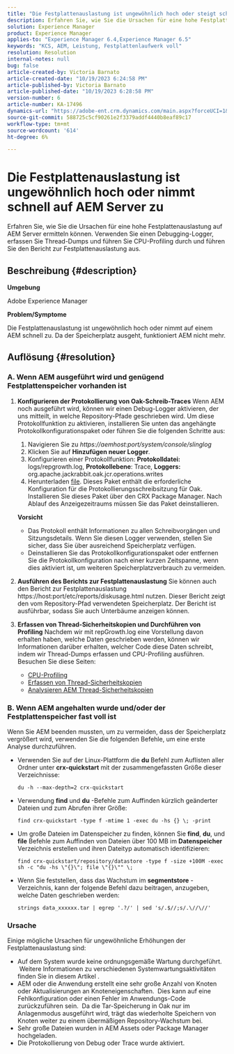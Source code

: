 ```yaml
---
title: "Die Festplattenauslastung ist ungewöhnlich hoch oder steigt schnell auf AEM Server."
description: Erfahren Sie, wie Sie die Ursachen für eine hohe Festplattenauslastung auf AEM Server ermitteln können.
solution: Experience Manager
product: Experience Manager
applies-to: "Experience Manager 6.4,Experience Manager 6.5"
keywords: "KCS, AEM, Leistung, Festplattenlaufwerk voll"
resolution: Resolution
internal-notes: null
bug: false
article-created-by: Victoria Barnato
article-created-date: "10/19/2023 6:24:58 PM"
article-published-by: Victoria Barnato
article-published-date: "10/19/2023 6:28:58 PM"
version-number: 6
article-number: KA-17496
dynamics-url: "https://adobe-ent.crm.dynamics.com/main.aspx?forceUCI=1&pagetype=entityrecord&etn=knowledgearticle&id=dd6b2ec9-ac6e-ee11-8df0-6045bd006793"
source-git-commit: 588725c5cf90261e2f3379addf4440b8eaf89c17
workflow-type: tm+mt
source-wordcount: '614'
ht-degree: 6%

---
```


# Die Festplattenauslastung ist ungewöhnlich hoch oder nimmt schnell auf AEM Server zu


Erfahren Sie, wie Sie die Ursachen für eine hohe Festplattenauslastung auf AEM Server ermitteln können. Verwenden Sie einen Debugging-Logger, erfassen Sie Thread-Dumps und führen Sie CPU-Profiling durch und führen Sie den Bericht zur Festplattenauslastung aus.

## Beschreibung {#description}


<b>Umgebung</b>

Adobe Experience Manager

<b>Problem/Symptome</b>

Die Festplattenauslastung ist ungewöhnlich hoch oder nimmt auf einem AEM schnell zu. Da der Speicherplatz ausgeht, funktioniert AEM nicht mehr.




## Auflösung {#resolution}


### <b>A. Wenn AEM ausgeführt wird und genügend Festplattenspeicher vorhanden ist</b>

1. <b>Konfigurieren der Protokollierung von Oak-Schreib-Traces</b>    Wenn AEM noch ausgeführt wird, können wir einen Debug-Logger aktivieren, der uns mitteilt, in welche Repository-Pfade geschrieben wird. Um diese Protokollfunktion zu aktivieren, installieren Sie unten das angehängte Protokollkonfigurationspaket oder führen Sie die folgenden Schritte aus:

   1. Navigieren Sie zu *https://aemhost:port/system/console/slinglog*
   2. Klicken Sie auf <b>Hinzufügen neuer Logger</b>.
   3. Konfigurieren einer Protokollfunktion: <b>Protokolldatei:</b> logs/repgrowth.log, <b>Protokollebene</b>: Trace, <b>Loggers:</b> org.apache.jackrabbit.oak.jcr.operations.writes
   4. Herunterladen [file](https://helpx.adobe.com/content/dam/help/en/experience-manager/kb/analyze-unusual-repository-growth/jcr:content/main-pars/download/log_repository_growth-1.zip).        Dieses Paket enthält die erforderliche Konfiguration für die Protokollierungsschreibsitzung für Oak. Installieren Sie dieses Paket über den CRX Package Manager. Nach Ablauf des Anzeigezeitraums müssen Sie das Paket deinstallieren.

   <b>Vorsicht</b>

   - Das Protokoll enthält Informationen zu allen Schreibvorgängen und Sitzungsdetails. Wenn Sie diesen Logger verwenden, stellen Sie sicher, dass Sie über ausreichend Speicherplatz verfügen.
   - Deinstallieren Sie das Protokollkonfigurationspaket oder entfernen Sie die Protokollkonfiguration nach einer kurzen Zeitspanne, wenn dies aktiviert ist, um weiteren Speicherplatzverbrauch zu vermeiden.
2. <b>Ausführen des Berichts zur Festplattenauslastung</b>    Sie können auch den Bericht zur Festplattenauslastung https://host:port/etc/reports/diskusage.html nutzen. Dieser Bericht zeigt den vom Repository-Pfad verwendeten Speicherplatz. Der Bericht ist ausführbar, sodass Sie auch Unterbäume anzeigen können.
3. <b>Erfassen von Thread-Sicherheitskopien und Durchführen von Profiling</b>    Nachdem wir mit repGrowth.log eine Vorstellung davon erhalten haben, welche Daten geschrieben werden, können wir Informationen darüber erhalten, welcher Code diese Daten schreibt, indem wir Thread-Dumps erfassen und CPU-Profiling ausführen. Besuchen Sie diese Seiten:

   - [CPU-Profiling](https://experienceleague.adobe.com/docs/experience-cloud-kcs/kbarticles/KA-17499.html?lang=de)
   - [Erfassen von Thread-Sicherheitskopien](https://experienceleague.adobe.com/docs/experience-cloud-kcs/kbarticles/KA-17452.html?lang=de)
   - [Analysieren AEM Thread-Sicherheitskopien](https://experienceleague.adobe.com/docs/experience-cloud-kcs/kbarticles/KA-16458.html?lang=de)


### <b>B. Wenn AEM angehalten wurde und/oder der Festplattenspeicher fast voll ist</b>

Wenn Sie AEM beenden mussten, um zu vermeiden, dass der Speicherplatz vergrößert wird, verwenden Sie die folgenden Befehle, um eine erste Analyse durchzuführen.

- Verwenden Sie auf der Linux-Plattform die <b>du</b> Befehl zum Auflisten aller Ordner unter <b>crx-quickstart</b> mit der zusammengefassten Größe dieser Verzeichnisse:<br>

  ```
  du -h --max-depth=2 crx-quickstart
  ```


- Verwendung <b>find</b> und <b>du</b> -Befehle zum Auffinden kürzlich geänderter Dateien und zum Abrufen ihrer Größe:<br>

  ```
  find crx-quickstart -type f -mtime 1 -exec du -hs {} \; -print
  ```


- Um große Dateien im Datenspeicher zu finden, können Sie <b>find</b>, <b>du</b>, und <b>file</b> Befehle zum Auffinden von Dateien über 100 MB im <b>Datenspeicher</b> Verzeichnis erstellen und ihren Dateityp automatisch identifizieren:<br>

  ```
  find crx-quickstart/repository/datastore -type f -size +100M -exec sh -c "du -hs \"{}\"; file \"{}\"" \;
  ```


- Wenn Sie feststellen, dass das Wachstum im <b>segmentstore</b> -Verzeichnis, kann der folgende Befehl dazu beitragen, anzugeben, welche Daten geschrieben werden:<br>

  ```
  strings data_xxxxxx.tar | egrep '.?/' | sed 's/.$//;s/.\//\//'
  ```


### <b>Ursache</b>

Einige mögliche Ursachen für ungewöhnliche Erhöhungen der Festplattenauslastung sind:

- Auf dem System wurde keine ordnungsgemäße Wartung durchgeführt.  Weitere Informationen zu verschiedenen Systemwartungsaktivitäten finden Sie in diesem Artikel .
- AEM oder die Anwendung erstellt eine sehr große Anzahl von Knoten oder Aktualisierungen an Knoteneigenschaften.  Dies kann auf eine Fehlkonfiguration oder einen Fehler im Anwendungs-Code zurückzuführen sein.  Da die Tar-Speicherung in Oak nur im Anlagenmodus ausgeführt wird, trägt das wiederholte Speichern von Knoten weiter zu einem übermäßigen Repository-Wachstum bei.
- Sehr große Dateien wurden in AEM Assets oder Package Manager hochgeladen.
- Die Protokollierung von Debug oder Trace wurde aktiviert.

